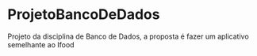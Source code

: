 # ProjetoBancoDeDados
Projeto da disciplina de Banco de Dados, a proposta é fazer um aplicativo semelhante ao Ifood
